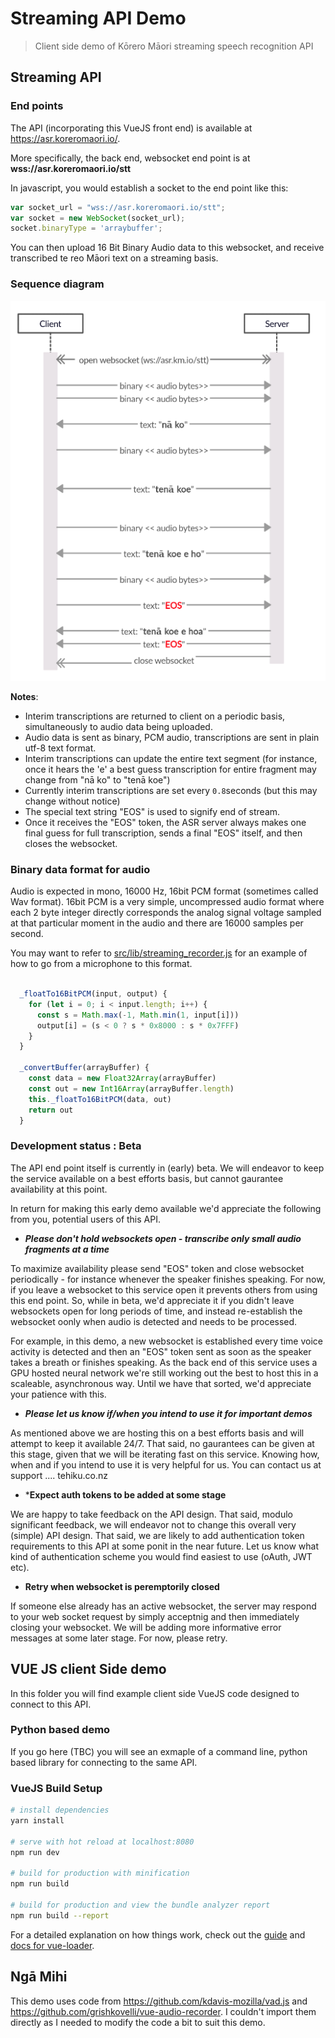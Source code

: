 # Streaming API Demo

> Client side demo of Kōrero Māori streaming speech recognition API 

## Streaming API 

### End points

The API (incorporating this VueJS front end) is available at https://asr.koreromaori.io/. 

More specifically, the back end, websocket end point is at **wss://asr.koreromaori.io/stt**

In javascript, you would establish a socket to the end point like this:

```javascript
var socket_url = "wss://asr.koreromaori.io/stt";
var socket = new WebSocket(socket_url);
socket.binaryType = 'arraybuffer';
```

You can then upload 16 Bit Binary Audio data to this websocket, and receive transcribed te reo Māori text  on a streaming basis. 

### Sequence diagram 

![ASR Sequence Diagram](asr_sequence_diagram.png)

**Notes**:
- Interim transcriptions are returned to client on a periodic basis, simultaneously to audio data being uploaded.
- Audio data is sent as binary, PCM audio, transcriptions are sent in plain utf-8 text format.
- Interim transcriptions can update the entire text segment (for instance, once it hears the 'e' a best guess transcription for entire fragment may change from "nā ko" to "tenā koe")
- Currently interim transcriptions are set every `0.8`seconds (but this may change without notice)
- The special text string "EOS" is used to signify end of stream. 
- Once it receives the "EOS" token, the ASR server always makes one final guess for full transcription, sends a final "EOS" itself, and then closes the websocket. 

### Binary data format for audio

Audio is expected in mono, 16000 Hz, 16bit PCM format (sometimes called Wav format). 16bit PCM is a very simple, uncompressed audio format where each 2 byte integer directly corresponds the analog signal voltage sampled at that particular moment in the audio and there are 16000 samples per second. 

You may want to refer to [src/lib/streaming_recorder.js](src/lib/streaming_recorder.js#L150) for an example of how to go from a microphone to this format.

```javascript 

  _floatTo16BitPCM(input, output) {
    for (let i = 0; i < input.length; i++) {
      const s = Math.max(-1, Math.min(1, input[i]))
      output[i] = (s < 0 ? s * 0x8000 : s * 0x7FFF)
    }
  }

  _convertBuffer(arrayBuffer) {
    const data = new Float32Array(arrayBuffer)
    const out = new Int16Array(arrayBuffer.length)
    this._floatTo16BitPCM(data, out)
    return out
  }
```


### Development status : Beta

The API end point itself is currently in (early) beta. We will endeavor to keep the service available on a best efforts basis, but cannot gaurantee availability at this point. 

In return for making this early demo available we'd appreciate the following from you, potential users of this API.

- ***Please don't hold websockets open - transcribe only small audio fragments at a time***

To maximize availability please send "EOS" token and close websocket periodically - for instance whenever the speaker finishes speaking. For now, if you leave a websocket to this service open it prevents others from using this end point. So, while in beta, we'd appreciate it if you didn't leave websockets open for long periods of time, and instead re-establish the websocket oonly when audio is detected and needs to be processed.

For example, in this demo, a new websocket is established every time voice activity is detected and then an "EOS" token sent as soon as the speaker takes a breath or finishes speaking. As the back end of this service uses a GPU hosted neural network we're still working out the best to host this in a scaleable, asynchronous way. Until we have that sorted, we'd appreciate your patience with this.

- ***Please let us know if/when you intend to use it for important demos***

As mentioned above we are hosting this on a best efforts basis and will attempt to keep it available 24/7. That said, no gaurantees can be given at this stage, given that we will be iterating fast on this service. Knowing how, when and if you intend to use it is very helpful for us. You can contact us at support .... tehiku.co.nz

- ***Expect auth tokens to be added at some stage**

We are happy to take feedback on the API design. That said, modulo significant feedback, we will endeavor not to change this overall very (simple) API design. That said, we are likely to add authentication token requirements to this API at some ponit in the near future. Let us know what kind of authentication scheme you would find easiest to use (oAuth, JWT etc).

- **Retry when websocket is peremptorily closed**

If someone else already has an active websocket, the server may respond to your web socket request by simply acceptnig and then immediately closing your websocket. We will be adding more informative error messages at some later stage. For now, please retry. 


## VUE JS client Side demo

In this folder you will find example client side VueJS code designed to connect to this API.

### Python based demo

If you go here (TBC) you will see an exmaple of a command line, python based library for connecting to the same API. 

### VueJS Build Setup

``` bash
# install dependencies
yarn install

# serve with hot reload at localhost:8080
npm run dev

# build for production with minification
npm run build

# build for production and view the bundle analyzer report
npm run build --report
```

For a detailed explanation on how things work, check out the [guide](http://vuejs-templates.github.io/webpack/) and [docs for vue-loader](http://vuejs.github.io/vue-loader).


## Ngā Mihi
This demo uses code from https://github.com/kdavis-mozilla/vad.js and https://github.com/grishkovelli/vue-audio-recorder. I couldn't import them directly as I needed to modify the code a bit to suit this demo.
